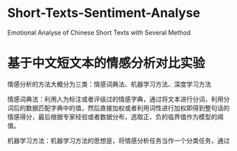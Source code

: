 # Short-Texts-Sentiment-Analyse
Emotional Analyse of Chinese Short Texts with Several Method

# 基于中文短文本的情感分析对比实验
情感分析的方法大概分为三类：情感词典法、机器学习方法、深度学习方法

情感词典法：利用人为标注或者评级过的情感字典，通过将文本进行分词，利用分词后的数据匹配字典中的值，然后直接加权或者利用词性进行加权即得到整句话的情感得分，最后根据专家经验或者数据分布，选取正、负的临界值作为模型的阈值。

机器学习方法：机器学习方法的思想是，将情感分析任务当作一个分类任务，通过
